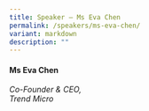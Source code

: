 ```yaml
---
title: Speaker – Ms Eva Chen
permalink: /speakers/ms-eva-chen/
variant: markdown
description: ""
---
```

#### **Ms Eva Chen**

*Co-Founder &amp; CEO, <br> Trend Micro*